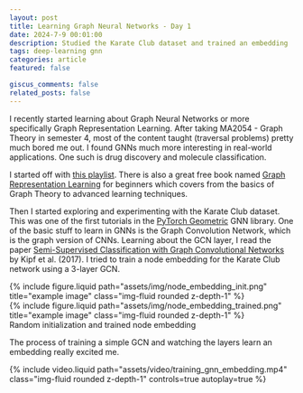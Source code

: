 ```yaml
---
layout: post
title: Learning Graph Neural Networks - Day 1
date: 2024-7-9 00:01:00
description: Studied the Karate Club dataset and trained an embedding
tags: deep-learning gnn
categories: article
featured: false

giscus_comments: false
related_posts: false
---
```


I recently started learning about Graph Neural Networks or more specifically Graph Representation Learning. After taking MA2054 - Graph Theory in semester 4, most of the content taught (traversal problems) pretty much bored me out. I found GNNs much more interesting in real-world applications. One such is drug discovery and molecule classification. 

I started off with [this playlist](https://youtube.com/playlist?list=PLV8yxwGOxvvoNkzPfCx2i8an--Tkt7O8Z&si=OYRJpM9KMKws94kR). There is also a great free book named [Graph Representation Learning](https://www.cs.mcgill.ca/~wlh/grl_book/files/GRL_Book.pdf) for beginners which covers from the basics of Graph Theory to advanced learning techniques.

Then I started exploring and experimenting with the Karate Club dataset. This was one of the first tutorials in the [PyTorch Geometric](https://pytorch-geometric.readthedocs.io/en/latest/get_started/colabs.html) GNN library. One of the basic stuff to learn in GNNs is the Graph Convolution Network, which is the graph version of CNNs. Learning about the GCN layer, I read the paper [Semi-Supervised Classification with Graph Convolutional Networks
](https://arxiv.org/pdf/1609.02907) by Kipf et al. (2017). I tried to train a node embedding for the Karate Club network using a 3-layer GCN.

<div class="row">
    <div class="col-sm mt-3 mt-md-0">
        {% include figure.liquid path="assets/img/node_embedding_init.png" title="example image" class="img-fluid rounded z-depth-1" %}
    </div>
    <div class="col-sm mt-3 mt-md-0">
        {% include figure.liquid path="assets/img/node_embedding_trained.png" title="example image" class="img-fluid rounded z-depth-1" %}
    </div>
</div>
<div class="caption">
    Random initialization and trained node embedding
</div>

The process of training a simple GCN and watching the layers learn an embedding really excited me.

<div class="row">
    <div class="col-sm mt-3 mt-md-0">
        {% include video.liquid path="assets/video/training_gnn_embedding.mp4" class="img-fluid rounded z-depth-1" controls=true autoplay=true %}
    </div>
</div>
